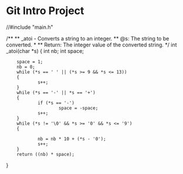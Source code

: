 # Git Intro Project

//#include "main.h"

/**
 ** _atoi - Converts a string to an integer.
 ** @s: The string to be converted.
 *
 ** Return: The integer value of the converted string.
 */
int _atoi(char *s)
{
        int     nb;
        int     space;

        space = 1;
        nb = 0;
        while (*s == ' ' || (*s >= 9 && *s <= 13))
        {
                s++;
        }
        while (*s == '-' || *s == '+')
        {
                if (*s == '-')
                        space = -space;
                s++;
        }
        while (*s != '\0' && *s >= '0' && *s <= '9')
        {

                nb = nb * 10 + (*s - '0');
                s++;
        }
        return ((nb) * space);
}
